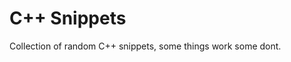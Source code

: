 C++ Snippets
==========================================

Collection of random C++ snippets, some things work some dont. 



